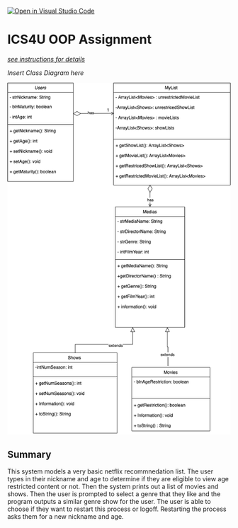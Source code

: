 [![Open in Visual Studio Code](https://classroom.github.com/assets/open-in-vscode-c66648af7eb3fe8bc4f294546bfd86ef473780cde1dea487d3c4ff354943c9ae.svg)](https://classroom.github.com/online_ide?assignment_repo_id=9235385&assignment_repo_type=AssignmentRepo)
# ICS4U OOP Assignment

[*see instructions for details*](Instructions.md)

*Insert Class Diagram here*  

![diagram](Netflixlist.png)

## Summary
This system models a very basic netflix recommnedation list. The user types in their nickname and age to determine if they are eligible to view age restricted content or not. Then the system prints out a list of movies and shows. Then the user is prompted to select a genre that they like and the program outputs a similar genre show for the user. The user is able to choose if they want to restart this process or logoff. Restarting the process asks them for a new nickname and age. 

